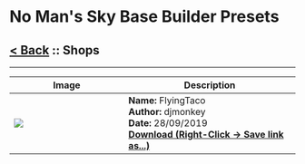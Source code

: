 # No Man's Sky Base Builder Presets  

## [< Back](https://charliebanks.github.io/nms-base-builder-presets/) :: Shops

___


<table cellpadding="10">
<thead>
    <tr>
        <th>Image</th>
        <th>Description</th>
    </tr>
</thead>
<tbody>
    <tr>
            <td width="40%"><img src="https://raw.githubusercontent.com/charliebanks/nms-base-builder-presets/master/images/Shops/djmonkey_FlyingTaco.jpg"></td>
            <td valign="top" width="60%"><b>Name:</b> FlyingTaco <br /> <b>Author:</b> djmonkey <br /><b>Date:</b> 28/09/2019 <br /> <b><a href="https://raw.githubusercontent.com/charliebanks/nms-base-builder-presets/master/Shops/djmonkey_FlyingTaco.json">Download (Right-Click -> Save link as...)</a></b></td>
        </tr>
</tbody>
</table>
    